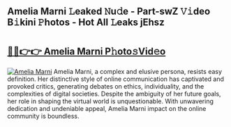 ## Amelia Marni 𝙻eaked 𝙽u𝚍e - Part-swZ 𝚅𝚒deo B𝚒kini 𝙿hotos - Hot All 𝙻eaks jEhsz

# <h2><a href="http://ld3918x.urlbe.top/?page=Amelia+Marni">🔗🔗👉👉 Amelia Marni P𝚑oto𝚜Vid𝚎o</a></h2>

[![Amelia Marni](https://i.imgur.com/eBuTRDB.gif)](http://ld3918x.urlbe.top/?page=Amelia+Marni)
Amelia Marni, a complex and elusive persona, resists easy definition. Her distinctive style of online communication has captivated and provoked critics, generating debates on ethics, individuality, and the complexities of digital societies. Despite the ambiguity of her future goals, her role in shaping the virtual world is unquestionable. With unwavering dedication and undeniable appeal, Amelia Marni impact on the online community is boundless.
